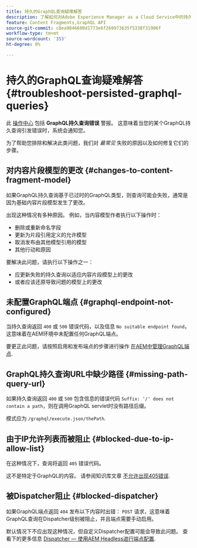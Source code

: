```yaml
---
title: 持久的GraphQL查询疑难解答
description: 了解如何对Adobe Experience Manager as a Cloud Service中的持久GraphQL查询问题进行故障诊断。
feature: Content Fragments,GraphQL API
source-git-commit: c8ea9846600d1773e6f269973635f5338f31906f
workflow-type: tm+mt
source-wordcount: '353'
ht-degree: 0%

---
```



# 持久的GraphQL查询疑难解答 {#troubleshoot-persisted-graphql-queries}

此 [操作中心](/help/operations/actions-center.md) 包括 **GraphQL持久查询错误** 警报。 这意味着当您的某个GraphQL持久查询引发错误时，系统会通知您。

为了帮助您排除和解决此类问题，我们对 *最常见* 失败的原因以及如何修复它们的步骤。

## 对内容片段模型的更改 {#changes-to-content-fragment-model}

如果GraphQL持久查询基于已过时的GraphQL类型，则查询可能会失败，通常是因为基础内容片段模型发生了更改。

出现这种情况有多种原因。 例如，当内容模型作者执行以下操作时：

* 删除或重新命名字段
* 更新为片段引用定义的允许模型
* 取消发布由其他模型引用的模型
* 其他行动和原因

要解决此问题，请执行以下操作之一：

* 应更新失败的持久查询以适应内容片段模型上的更改
* 或者应该还原导致问题的模型上的更改

## 未配置GraphQL端点 {#graphql-endpoint-not-configured}

当持久查询返回 `400` 或 `500` 错误代码，以及信息 `No suitable endpoint found`，这意味着在AEM环境中未配置任何GraphQL端点。

要更正此问题，请按照启用和发布端点的步骤进行操作 [在AEM中管理GraphQL端点](/help/headless/graphql-api/graphql-endpoint.md).

## GraphQL持久查询URL中缺少路径 {#missing-path-query-url}

如果持久查询返回 `400` 或 `500` 包含信息的错误代码 `Suffix: '/' does not contain a path`，则在调用GraphQL servlet时没有路径后缀。

模式应为 `/graphql/execute.json/thePath`.

## 由于IP允许列表而被阻止 {#blocked-due-to-ip-allow-list}

在这种情况下，查询将返回 `405` 错误代码。

这不是特定于GraphQL的内容。 请参阅知识库文章 [不允许出现405错误](https://experienceleague.adobe.com/docs/experience-cloud-kcs/kbarticles/KA-20824.html).

## 被Dispatcher阻止 {#blocked-dispatcher}

如果GraphQL端点返回 `404` 发布以下内容时出错： `POST` 请求，这意味着GraphQL查询在Dispatcher级别被阻止，并且端点需要手动启用。

默认情况下不应出现这种情况，但自定义Dispatcher配置可能会导致此问题。 查看下的更多信息 [Dispatcher — 使用AEM Headless进行端点配置](/help/headless/deployment/dispatcher.md).

